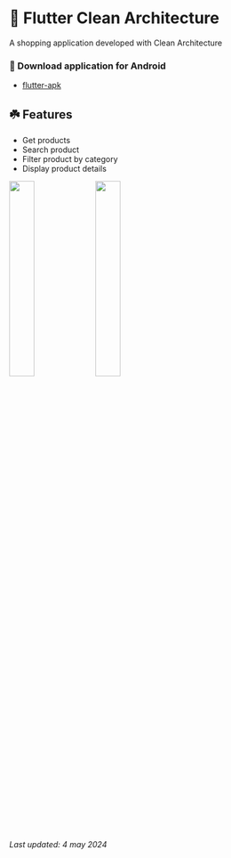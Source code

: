 # 🚀 Flutter Clean Architecture
A shopping application developed with Clean Architecture 

### 🌈 Download application for Android
-  [flutter-apk](https://github.com/supawadee0789/flutter-clean-architecture/blob/master/flutter-apk.zip)

## ☘️ Features
- Get products
- Search product
- Filter product by category
- Display product details

<img src="https://github.com/supawadee0789/flutter-clean-architecture/assets/35362594/c072a14b-1047-4890-8694-66f474f050dd" width="30%"/>
<img src="https://github.com/supawadee0789/flutter-clean-architecture/assets/35362594/503aa812-1e7f-45db-9eb3-ad210c1d96c1" width="30%"/>

_Last updated: 4 may 2024_ <br/>
